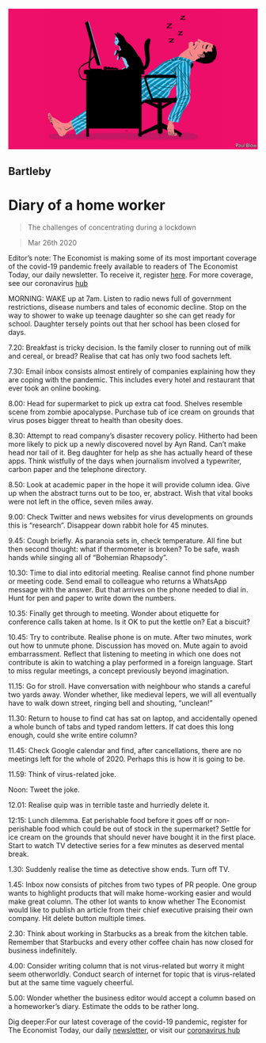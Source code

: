 ![](./images/20200328_WBD001_0.jpg)

## Bartleby

# Diary of a home worker

> The challenges of concentrating during a lockdown

> Mar 26th 2020

Editor’s note: The Economist is making some of its most important coverage of the covid-19 pandemic freely available to readers of The Economist Today, our daily newsletter. To receive it, register [here](https://www.economist.com//newslettersignup). For more coverage, see our coronavirus [hub](https://www.economist.com//coronavirus)

MORNING: WAKE up at 7am. Listen to radio news full of government restrictions, disease numbers and tales of economic decline. Stop on the way to shower to wake up teenage daughter so she can get ready for school. Daughter tersely points out that her school has been closed for days.

7.20: Breakfast is tricky decision. Is the family closer to running out of milk and cereal, or bread? Realise that cat has only two food sachets left.

7.30: Email inbox consists almost entirely of companies explaining how they are coping with the pandemic. This includes every hotel and restaurant that ever took an online booking.

8.00: Head for supermarket to pick up extra cat food. Shelves resemble scene from zombie apocalypse. Purchase tub of ice cream on grounds that virus poses bigger threat to health than obesity does.

8.30: Attempt to read company’s disaster recovery policy. Hitherto had been more likely to pick up a newly discovered novel by Ayn Rand. Can’t make head nor tail of it. Beg daughter for help as she has actually heard of these apps. Think wistfully of the days when journalism involved a typewriter, carbon paper and the telephone directory.

8.50: Look at academic paper in the hope it will provide column idea. Give up when the abstract turns out to be too, er, abstract. Wish that vital books were not left in the office, seven miles away.

9.00: Check Twitter and news websites for virus developments on grounds this is “research”. Disappear down rabbit hole for 45 minutes.

9.45: Cough briefly. As paranoia sets in, check temperature. All fine but then second thought: what if thermometer is broken? To be safe, wash hands while singing all of “Bohemian Rhapsody”.

10.30: Time to dial into editorial meeting. Realise cannot find phone number or meeting code. Send email to colleague who returns a WhatsApp message with the answer. But that arrives on the phone needed to dial in. Hunt for pen and paper to write down the numbers.

10.35: Finally get through to meeting. Wonder about etiquette for conference calls taken at home. Is it OK to put the kettle on? Eat a biscuit?

10.45: Try to contribute. Realise phone is on mute. After two minutes, work out how to unmute phone. Discussion has moved on. Mute again to avoid embarrassment. Reflect that listening to meeting in which one does not contribute is akin to watching a play performed in a foreign language. Start to miss regular meetings, a concept previously beyond imagination.

11.15: Go for stroll. Have conversation with neighbour who stands a careful two yards away. Wonder whether, like medieval lepers, we will all eventually have to walk down street, ringing bell and shouting, “unclean!”

11.30: Return to house to find cat has sat on laptop, and accidentally opened a whole bunch of tabs and typed random letters. If cat does this long enough, could she write entire column?

11.45: Check Google calendar and find, after cancellations, there are no meetings left for the whole of 2020. Perhaps this is how it is going to be.

11.59: Think of virus-related joke.

Noon: Tweet the joke.

12.01: Realise quip was in terrible taste and hurriedly delete it.

12:15: Lunch dilemma. Eat perishable food before it goes off or non-perishable food which could be out of stock in the supermarket? Settle for ice cream on the grounds that should never have bought it in the first place. Start to watch TV detective series for a few minutes as deserved mental break.

1.30: Suddenly realise the time as detective show ends. Turn off TV.

1.45: Inbox now consists of pitches from two types of PR people. One group wants to highlight products that will make home-working easier and would make great column. The other lot wants to know whether The Economist would like to publish an article from their chief executive praising their own company. Hit delete button multiple times.

2.30: Think about working in Starbucks as a break from the kitchen table. Remember that Starbucks and every other coffee chain has now closed for business indefinitely.

4.00: Consider writing column that is not virus-related but worry it might seem otherworldly. Conduct search of internet for topic that is virus-related but at the same time vaguely cheerful.

5.00: Wonder whether the business editor would accept a column based on a homeworker’s diary. Estimate the odds to be rather long.

Dig deeper:For our latest coverage of the covid-19 pandemic, register for The Economist Today, our daily [newsletter](https://www.economist.com//newslettersignup), or visit our [coronavirus hub](https://www.economist.com//coronavirus)